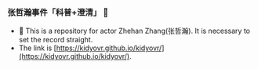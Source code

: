 ### 张哲瀚事件「科普+澄清」 👋

- 📖 This is a repository for actor Zhehan Zhang(张哲瀚). It is necessary to set the record straight.
- The link is [https://kidyovr.github.io/kidyovr/](https://kidyovr.github.io/kidyovr/).

<!--
**kidyovr/kidyovr** is a ✨ _special_ ✨ repository because its `README.md` (this file) appears on your GitHub profile.

Here are some ideas to get you started:

- 🔭 I’m currently working on ...
- 🌱 I’m currently learning ...
- 👯 I’m looking to collaborate on ...
- 🤔 I’m looking for help with ...
- 💬 Ask me about ...
- 📫 How to reach me: ...
- 😄 Pronouns: ...
- ⚡ Fun fact: ...
-->
